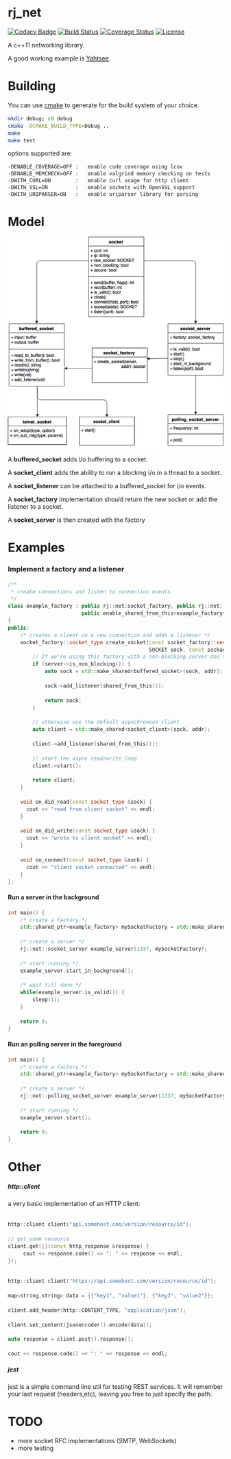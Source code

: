 rj_net
======

[![Codacy Badge](https://api.codacy.com/project/badge/Grade/05b15cb5df19490b9b779067cf3d648e)](https://www.codacy.com/app/ryjen/arg3net?utm_source=github.com&utm_medium=referral&utm_content=ryjen/net&utm_campaign=badger)
[![Build Status](http://img.shields.io/travis/ryjen/net/master.svg)](https://travis-ci.org/ryjen/net)
[![Coverage Status](http://img.shields.io/coveralls/ryjen/net/master.svg)](https://coveralls.io/github/ryjen/net?branch=master)
[![License](http://img.shields.io/:license-mit-blue.svg)](http://ryjen.mit-license.org)

A c++11 networking library.

A good working example is [Yahtsee](http://github.com/ryjen/yahtsee).

Building
========

You can use [cmake](https://cmake.org) to generate for the build system of your choice.

```bash
mkdir debug; cd debug
cmake -DCMAKE_BUILD_TYPE=Debug ..
make
make test
```

options supported are:

    -DENABLE_COVERAGE=OFF :   enable code coverage using lcov
    -DENABLE_MEMCHECK=OFF :   enable valgrind memory checking on tests
    -DWITH_CURL=ON        :   enable curl usage for http client
    -DWITH_SSL=ON         :   enable sockets with OpenSSL support
    -DWITH_URIPARSER=ON   :   enable uriparser library for parsing

Model
=====

![UML](uml.png)

A **buffered_socket** adds i/o buffering to a socket.

A **socket_client** adds the ability to run a blocking i/o in a thread to a socket.

A **socket_listener** can be attached to a buffered_socket for i/o events.

A **socket_factory** implementation should return the new socket or add the listener to a socket.

A **socket_server** is then created with the factory

Examples
========

### Implement a factory and a listener

```c++
/**
 * create connections and listen to connection events
 */
class example_factory : public rj::net:socket_factory, public rj::net::buffered_socket_listener,
                        public enable_shared_from_this<example_factory>
{
public:
    /* creates a client on a new connection and adds a listener */
    socket_factory::socket_type create_socket(const socket_factory::server_type &server,
                                              SOCKET sock, const sockaddr_in &addr) {
        // If we're using this factory with a non-blocking server don't use an asynchronous socket                                        
        if (server->is_non_blocking()) {
            auto sock = std::make_shared<buffered_socket>(sock, addr);

            sock->add_listener(shared_from_this());

            return sock;
        }

        // otherwise use the default asynchronous client
        auto client = std::make_shared<socket_client>(sock, addr);

        client->add_listener(shared_from_this());

        // start the async read/write loop
        client->start();

        return client;
  	}

    void on_did_read(const socket_type &sock) {
      cout << "read from client socket" << endl;
    }

    void on_did_write(const socket_type &sock) {
      cout << "wrote to client socket" << endl;
    }

    void on_connect(const socket_type &sock) {
      cout << "client socket connected" << endl;
    }
};
```

#### Run a server in the background

```c++
int main() {
    /* create a factory */
    std::shared_ptr<example_factory> mySocketFactory = std::make_shared<example_factory>();

    /* create a server */
    rj::net::socket_server example_server(1337, mySocketFactory);

    /* start running */
    example_server.start_in_background();

    /* wait till done */
    while(example_server.is_valid()) {
        sleep(1);
    }

    return 0;
}

```


#### Run an polling server in the foreground

```c++
int main() {
    /* create a factory */
    std::shared_ptr<example_factory> mySocketFactory = std::make_shared<example_factory>();

    /* create a server */
    rj::net::polling_socket_server example_server(1337, mySocketFactory);

    /* start running */
    example_server.start();

    return 0;
}

```

Other
=====

##### http::client
 
 a very basic implementation of an HTTP client:

```c++

http::client client("api.somehost.com/version/resource/id");

// get some resource
client.get([](const http_response &response) {
     cout << response.code() << ": " << response << endl;
});
```

```c++

http::client client("https://api.somehost.com/version/resource/id");

map<string,string> data = {{"key1", "value1"}, {"key2", "value2"}};

client.add_header(http::CONTENT_TYPE, "application/json");

client.set_content(jsonencoder().encode(data));

auto response = client.post().response();

cout << response.code() << ": " << response << endl;

```

##### jest

jest is a simple command line util for testing REST services.  It will remember your last request (headers,etc), leaving you free to just specify the path.



TODO
====

* more socket RFC implementations (SMTP, WebSockets)
* more testing
